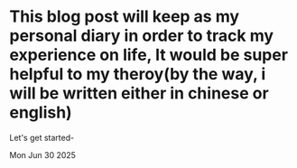 # This blog post will keep as my personal diary in order to track my experience on life, It would be super helpful to my theroy(by the way, i will be written either in chinese or english)

Let's get started-

Mon Jun 30 2025
